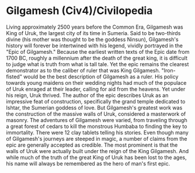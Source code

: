 # Gilgamesh (Civ4)/Civilopedia

Living approximately 2500 years before the Common Era, Gilgamesh was King of Uruk, the largest city of its time in Sumeria. Said to be two-thirds divine (his mother was thought to be the goddess Ninsun), Gilgamesh's history will forever be intertwined with his legend, vividly portrayed in the "Epic of Gilgamesh." Because the earliest written texts of the Epic date from 1700 BC, roughly a millennium after the death of the great king, it is difficult to judge what is truth from what is tall tale. Yet the epic remains the clearest demonstrator as to the caliber of ruler that was King Gilgamesh.
"Iron-fisted" would be the best description of Gilgamesh as a ruler. His policy towards young maidens on their wedding nights had much of the populace of Uruk enraged at their leader, calling for aid from the heavens. Yet under his reign, Uruk thrived. The author of the epic describes Uruk as an impressive feat of construction, specifically the grand temple dedicated to Ishtar, the Sumerian goddess of love. But Gilgamesh's greatest work was the construction of the massive walls of Uruk, considered a masterwork of masonry.
The adventures of Gilgamesh were varied, from traveling through a great forest of cedars to kill the monstrous Humbaba to finding the key to immortality. There were 12 clay tablets telling his stories. Even though many of Gilgamesh's journeys are steeped in magic, a number of claims from the epic are generally accepted as credible. The most prominent is that the walls of Uruk were actually built under the reign of the King Gilgamesh. And while much of the truth of the great King of Uruk has been lost to the ages, his name will always be remembered as the hero of man's first epic.